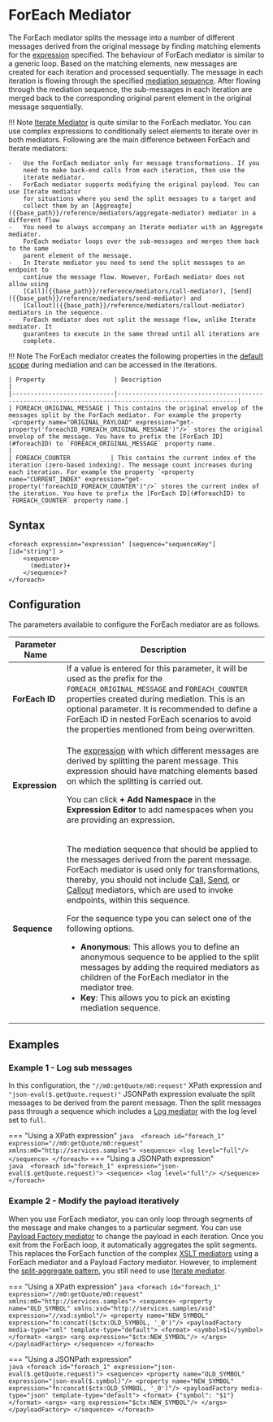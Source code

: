 # ForEach Mediator

The ForEach mediator splits the message into a number of different messages derived from the original message by finding matching elements for the [expression]({{base_path}}/reference/synapse-properties/expressions) specified. The behaviour of ForEach mediator is similar to a generic loop. Based on the matching elements, new messages are created for each iteration and processed sequentially. 
The message in each iteration is flowing through the specified [mediation sequence]({{base_path}}/reference/mediation-sequences). After flowing through the mediation sequence, the sub-messages in each iteration are merged back to the corresponding original parent element in the original message sequentially.

!!! Note
    [Iterate Mediator]({{base_path}}/reference/mediators/iterate-mediator) is quite similar to the ForEach mediator. You can use complex expressions to conditionally select elements to iterate over in both mediators. Following are the main difference between ForEach and Iterate mediators:
    
    -   Use the ForEach mediator only for message transformations. If you
        need to make back-end calls from each iteration, then use the
        iterate mediator.
    -   ForEach mediator supports modifying the original payload. You can use Iterate mediator
        for situations where you send the split messages to a target and
        collect them by an [Aggreagte]({{base_path}}/reference/mediators/aggregate-mediator) mediator in a different flow
    -   You need to always accompany an Iterate mediator with an Aggregate mediator.
        ForEach mediator loops over the sub-messages and merges them back to the same
        parent element of the message.
    -   In Iterate mediator you need to send the split messages to an endpoint to
        continue the message flow. However, ForEach mediator does not allow using
        [Call]({{base_path}}/reference/mediators/call-mediator), [Send]({{base_path}}/reference/mediators/send-mediator) and
        [Callout]({{base_path}}/reference/mediators/callout-mediator) mediators in the sequence.
    -   ForEach mediator does not split the message flow, unlike Iterate mediator. It
        guarantees to execute in the same thread until all iterations are
        complete.

!!! Note
    The ForEach mediator creates the following properties in the [default scope]({{base_path}}/reference/synapse-properties/scopes/#default-scope) during mediation and can be accessed in the iterations.

    | Property                   | Description                                                                                           |
    |----------------------------|-------------------------------------------------------------------------------------------------------|
    | FOREACH_ORIGINAL_MESSAGE | This contains the original envelop of the messages split by the ForEach mediator. For example the property `<property name="ORIGINAL_PAYLOAD" expression="get-property('foreachID_FOREACH_ORIGINAL_MESSAGE')"/>` stores the original envelop of the message. You have to prefix the [ForEach ID](#foreachID) to `FOREACH_ORIGINAL_MESSAGE` property name.                    |
    | FOREACH_COUNTER           | This contains the current index of the iteration (zero-based indexing). The message count increases during each iteration. For example the property `<property name="CURRENT_INDEX" expression="get-property('foreachID_FOREACH_COUNTER')"/>` stores the current index of the iteration. You have to prefix the [ForEach ID](#foreachID) to `FOREACH_COUNTER` property name.|



## Syntax

```
<foreach expression="expression" [sequence="sequenceKey"] [id="string"] >
    <sequence>
      (mediator)+
    </sequence>?
</foreach>
```

## Configuration

The parameters available to configure the ForEach mediator are as follows.

<table>
<thead>
<tr class="header">
<th>Parameter Name</th>
<th>Description</th>
</tr>
</thead>
<tbody>
<tr class="odd">
<td id="foreachID"><strong>ForEach ID</strong></td>
<td>If a value is entered for this parameter, it will be used as the prefix for the <code>FOREACH_ORIGINAL_MESSAGE</code> and <code>FOREACH_COUNTER</code> properties created during mediation. This is an optional parameter. It is recommended to define a ForEach ID in nested ForEach scenarios to avoid the properties mentioned from being overwritten.</td>
</tr>
<tr class="even">
<td><strong>Expression</strong></td>
<td><div class="content-wrapper">
<p>The <a href="{{base_path}}/reference/synapse-properties/expressions">expression</a> with which different messages are derived by splitting the parent message. This expression should have matching elements based on which the splitting is carried out.</p>
<p>You can click <strong>+ Add Namespace</strong> in the <strong>Expression Editor</strong> to add namespaces when you are providing an expression.</p>
</div></td>
</tr>
<tr class="odd">
<td><strong>Sequence</strong></td>
<td><p>The mediation sequence that should be applied to the messages derived from the parent message. ForEach mediator is used only for transformations, thereby, you should not include <a href="{{base_path}}/reference/mediators/call-mediator">Call</a>, <a href="{{base_path}}/reference/mediators/send-mediator">Send</a>, or <a href="{{base_path}}/reference/mediators/callout-mediator">Callout</a> mediators, which are used to invoke endpoints, within this sequence.</p>
<p>For the sequence type you can select one of the following options.</p>
<ul>
<li><strong>Anonymous</strong>: This allows you to define an anonymous sequence to be applied to the split messages by adding the required mediators as children of the ForEach mediator in the mediator tree.</li>
<li><strong>Key</strong>: This allows you to pick an existing mediation sequence.</li>
</ul></td>
</tr>
</tbody>
</table>


## Examples

### Example 1 - Log sub messages

In this configuration, the `"//m0:getQuote/m0:request"` XPath expression and `"json-eval($.getQuote.request)"` JSONPath expression evaluate the split messages to be derived from the parent message. Then the split messages pass through a sequence which includes a [Log mediator]({{base_path}}/reference/mediators/log-mediator) with the log level set to `full`.

=== "Using a XPath expression"
    ``` java 
    <foreach id="foreach_1" expression="//m0:getQuote/m0:request" xmlns:m0="http://services.samples">
            <sequence>
                 <log level="full"/>
            </sequence>
    </foreach>
    ```
=== "Using a JSONPath expression"    
    ``` java 
    <foreach id="foreach_1" expression="json-eval($.getQuote.request)">
            <sequence>
                 <log level="full"/>
            </sequence>
    </foreach>
    ```

### Example 2 - Modify the payload iteratively

When you use ForEach mediator, you can only loop through segments of the message and make changes to a particular segment. You can use [Payload Factory mediator]({{base_path}}/reference/mediators/payloadfactory-mediator) to change the payload in each iteration. Once you exit from the ForEach loop, it automatically aggregates the split segments. This replaces the ForEach function of the complex [XSLT mediators]({{base_path}}/reference/mediators/xslt-mediator) using a ForEach mediator and a Payload Factory mediator. However, to implement the [split-aggregate pattern]({{base_path}}/learn/enterprise-integration-patterns/message-routing/splitter), you still need to use [Iterate mediator]({{base_path}}/reference/mediators/iterate-mediator).

=== "Using a XPath expression"
    ``` java
    <foreach id="foreach_1" expression="//m0:getQuote/m0:request" xmlns:m0="http://services.samples">
        <sequence>
            <property name="OLD_SYMBOL" xmlns:xsd="http://services.samples/xsd" expression="//xsd:symbol"/>
            <property name="NEW_SYMBOL" expression="fn:concat(($ctx:OLD_SYMBOL, '_0')"/>
            <payloadFactory media-type="xml" template-type="default">
                <format>
                    <symbol>$1</symbol>
                </format>
                <args>
                    <arg expression="$ctx:NEW_SYMBOL"/>
                </args>
            </payloadFactory>
        </sequence>
    </foreach>
    ```

=== "Using a JSONPath expression"    
    ``` java
    <foreach id="foreach_1" expression="json-eval($.getQuote.request)">
        <sequence>
            <property name="OLD_SYMBOL" expression="json-eval($.symbol)"/>
            <property name="NEW_SYMBOL" expression="fn:concat($ctx:OLD_SYMBOL, '_0')"/>
            <payloadFactory media-type="json" template-type="default">
                <format>
                    {"symbol": "$1"}
                </format>
                <args>
                    <arg expression="$ctx:NEW_SYMBOL"/>
                </args>
            </payloadFactory>
        </sequence>
    </foreach>
    ```